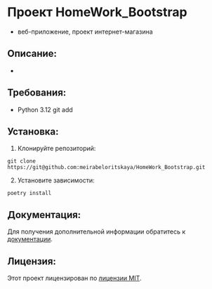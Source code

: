 # Проект HomeWork_Bootstrap

- веб-приложение, проект интернет-магазина

## Описание:

- 

## Требования:

- Python 3.12
git add

## Установка:

1. Клонируйте репозиторий:
```
git clone https://git@github.com:meirabeloritskaya/HomeWork_Bootstrap.git
```
2. Установите зависимости:
```
poetry install
```

## Документация:

Для получения дополнительной информации обратитесь к [документации](docs/README.md).

## Лицензия:

Этот проект лицензирован по [лицензии MIT](LICENSE).

